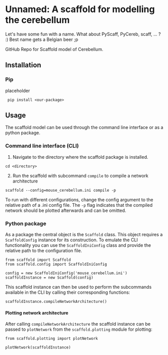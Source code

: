 # Unnamed: A scaffold for modelling the cerebellum
 Let's have some fun with a name. What about PyScaff, PyCereb, scaff, ... ? :) Best name gets a Belgian beer ;p
 
 GitHub Repo for Scaffold model of Cerebellum.
 
## Installation

### Pip

placeholder

```
 pip install <our-package>
```

## Usage

The scaffold model can be used through the command line interface or as a python package.

### Command line interface (CLI)

1. Navigate to the directory where the scaffold package is installed.
```
cd <directory>
```
 
2. Run the scaffold with subcommand `compile` to compile a network architecture
```
scaffold --config=mouse_cerebellum.ini compile -p
```

To run with different configurations, change the config argument to the relative path of a .ini config file. The `-p` flag indicates that the compiled network should be plotted afterwards and can be omitted.

### Python package

As a package the central object is the `Scaffold` class. This object requires a `ScaffoldConfig` instance for its construction. To emulate the CLI functionality you can use the `ScaffoldIniConfig` class and provide the relative path to the configuration file.

```
from scaffold import Scaffold
from scaffold.config import ScaffoldIniConfig

config = new ScaffoldIniConfig('mouse_cerebellum.ini')
scaffoldInstance = new Scaffold(config)
```

This scaffold instance can then be used to perform the subcommands available in the CLI by calling their corresponding functions:

```
scaffoldInstance.compileNetworkArchitecture()
```

#### Plotting network architecture

After calling `compileNetworkArchitecture` the scaffold instance can be passed to `plotNetwork` from the `scaffold.plotting` module for plotting:

```
from scaffold.plotting import plotNetwork

plotNetwork(scaffoldInstance)
```
